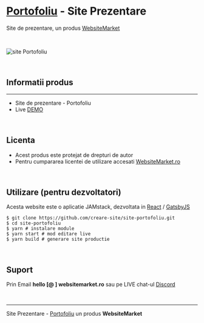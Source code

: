# [Portofoliu](https://site-portofoliu.websitemarket.ro/) - Site Prezentare

Site de prezentare, un produs [WebsiteMarket](https://websitemarket.ro)

<br />

![site Portofoliu](https://raw.githubusercontent.com/creare-site/static/master/produse/creare-site-portofoliu2-intro.gif)

<br />

## Informatii produs
---
 - Site de prezentare - Portofoliu
 - Live [DEMO](https://site-portofoliu.websitemarket.ro)
 
<br />

## Licenta

 - Acest produs este protejat de drepturi de autor
 - Pentru cumpararea licentei de utilizare accesati [WebsiteMarket.ro](https://websitemarket.ro) 

<br />

## Utilizare (pentru dezvoltatori)

Acesta website este o aplicatie JAMstack, dezvoltata in [React](https://reactjs.org/) / [GatsbyJS](https://www.gatsbyjs.org/)

```
$ git clone https://github.com/creare-site/site-portofoliu.git
$ cd site-portofoliu
$ yarn # instalare module
$ yarn start # mod editare live
$ yarn build # generare site productie
```

<br />

## Suport

Prin Email **hello [@ ] websitemarket.ro** sau pe LIVE chat-ul [Discord](https://discord.gg/MFRQmAk)

<br />

---
Site Prezentare - [Portofoliu](https://site-portofoliu.websitemarket.ro/) un produs **WebsiteMarket**
